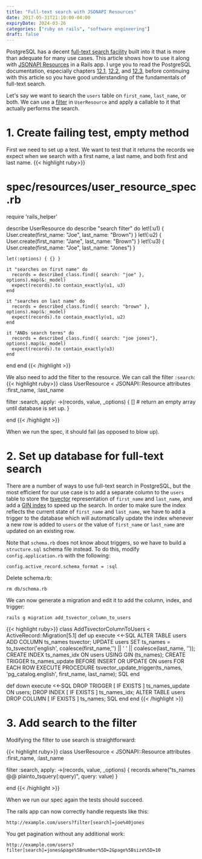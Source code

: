 ```yaml
---
title: "Full-text search with JSONAPI Resources"
date: 2017-05-31T21:10:00-04:00
expiryDate: 2024-03-26
categories: ["ruby on rails", "software engineering"]
draft: false
---
```


PostgreSQL has a decent [full-text search facility](https://www.postgresql.org/docs/9.5/static/textsearch.html) built into it that is more than adequate for many use cases. This article shows how to use it along with [JSONAPI Resources](http://jsonapi-resources.com/) in a Rails app. I urge you to read the PostgreSQL documentation, especially chapters [12.1](https://www.postgresql.org/docs/9.5/static/textsearch-intro.html), [12.2](https://www.postgresql.org/docs/9.5/static/textsearch-tables.html), and [12.3](https://www.postgresql.org/docs/9.5/static/textsearch-controls.html), before continuing with this article so you have good understanding of the fundamentals of full-text search.

Let's say we want to search the `users` table on `first_name`, `last_name`, or both. We can use a [filter](http://jsonapi-resources.com/v0.9/guide/resources.html#Filters) in `UserResource` and apply a callable to it that actually performs the search.

# 1. Create failing test, empty method

First we need to set up a test. We want to test that it returns the records we expect when we search with a first name, a last name, and both first and last name.
{{< highlight ruby>}}
# spec/resources/user_resource_spec.rb
require 'rails_helper'

describe UserResource do
  describe "search filter" do
    let!(:u1)  { User.create(first_name: "Joe", last_name: "Brown") }
    let!(:u2)  { User.create(first_name: "Jane", last_name: "Brown") }
    let!(:u3)  { User.create(first_name: "Joe", last_name: "Jones") }

    let(:options) { {} }

    it "searches on first name" do
      records = described_class.find({ search: "joe" }, options).map(&:_model)
      expect(records).to contain_exactly(u1, u3)
    end

    it "searches on last name" do
      records = described_class.find({ search: "brown" }, options).map(&:_model)
      expect(records).to contain_exactly(u1, u2)
    end

    it "ANDs search terms" do
      records = described_class.find({ search: "joe jones"}, options).map(&:_model)
      expect(records).to contain_exactly(u3)
    end
  end
end
{{< /highlight >}}

We also need to add the filter to the resource. We can call the filter `:search`:
{{< highlight ruby>}}
class UserResource < JSONAPI::Resource
  attributes  :first_name, :last_name

  filter :search, apply: ->(records, value, _options) {
    [] # return an empty array until database is set up.
  }

end
{{< /highlight >}}

When we run the spec, it should fail (as opposed to blow up).

# 2. Set up database for full-text search

There are a number of ways to use full-text search in PostgreSQL, but the most efficient for our use case is to add a separate column to the `users` table to store the [tsvector](https://www.postgresql.org/docs/9.5/static/datatype-textsearch.html) representation of `first_name` and `last_name`, and add a [GIN index](https://www.postgresql.org/docs/9.5/static/textsearch-indexes.html) to speed up the search. In order to make sure the index reflects the current state of `first_name` and `last_name`, we have to add a trigger to the database which will automatically update the index whenever a new row is added to `users` or the value of `first_name` or `last_name` are updated on an existing row.

Note that `schema.rb` does not know about triggers, so we have to build a `structure.sql` schema file instead. To do this, modify `config.application.rb` with the following:

```
config.active_record.schema_format = :sql
```

Delete schema.rb:
```
rm db/schema.rb
```

We can now generate a migration and edit it to add the column, index, and trigger:
```
rails g migration add_tsvector_column_to_users
```

{{< highlight ruby>}}
class AddTsvectorColumnToUsers < ActiveRecord::Migration[5.1]
  def up
    execute <<-SQL
      ALTER TABLE users ADD COLUMN ts_names tsvector;
      UPDATE users SET ts_names =
        to_tsvector('english', coalesce(first_name,'') || ' ' || coalesce(last_name, ''));
      CREATE INDEX ts_names_idx ON users USING GIN (ts_names);
      CREATE TRIGGER ts_names_update BEFORE INSERT OR UPDATE
        ON users FOR EACH ROW EXECUTE PROCEDURE
        tsvector_update_trigger(ts_names, 'pg_catalog.english', first_name, last_name);
    SQL
  end

  def down
    execute <<-SQL
      DROP TRIGGER [ IF EXISTS ] ts_names_update ON users;
      DROP INDEX [ IF EXISTS ] ts_names_idx;
      ALTER TABLE users DROP COLUMN [ IF EXISTS ] ts_names;
    SQL
  end
end
{{< /highlight >}}

# 3. Add search to the filter

Modifying the filter to use search is straightforward:

{{< highlight ruby>}}
class UserResource < JSONAPI::Resource
  attributes  :first_name, :last_name

  filter :search, apply: ->(records, value, _options) {
    records.where("ts_names @@ plainto_tsquery(:query)", query: value)
  }

end
{{< /highlight >}}

When we run our spec again the tests should succeed.

The rails app can now correctly handle requests like this:
```
http://example.com/users?filter[search]=joe%40jones
```

You get pagination without any additional work:
```
http://example.com/users?filter[search]=jones&page%5Bnumber%5D=2&page%5Bsize%5D=10
```
